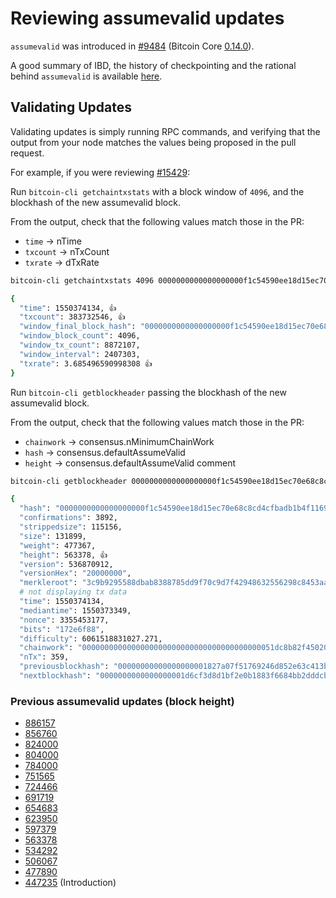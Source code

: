# Reviewing assumevalid updates

`assumevalid` was introduced in [#9484](https://github.com/bitcoin/bitcoin/pull/9484) (Bitcoin Core [0.14.0](https://bitcoincore.org/en/releases/0.14.0/)). 

A good summary of IBD, the history of checkpointing and the rational behind `assumevalid` is available [here](https://bitcoincore.org/en/2017/03/08/release-0.14.0/#ibd).

## Validating Updates
Validating updates is simply running RPC commands, and verifying that the output from your node matches the values being proposed in the pull request. 

For example, if you were reviewing [#15429](https://github.com/bitcoin/bitcoin/pull/15429):

Run `bitcoin-cli getchaintxstats` with a block window of `4096`, and the blockhash of the new assumevalid block.

From the output, check that the following values match those in the PR:

- `time` -> nTime
- `txcount` -> nTxCount
- `txrate` -> dTxRate

```bash
bitcoin-cli getchaintxstats 4096 0000000000000000000f1c54590ee18d15ec70e68c8cd4cfbadb1b4f11697eee

{
  "time": 1550374134, 👍
  "txcount": 383732546, 👍
  "window_final_block_hash": "0000000000000000000f1c54590ee18d15ec70e68c8cd4cfbadb1b4f11697eee",
  "window_block_count": 4096,
  "window_tx_count": 8872107,
  "window_interval": 2407303,
  "txrate": 3.685496590998308 👍
}
```

Run `bitcoin-cli getblockheader` passing the blockhash of the new assumevalid block.

From the output, check that the following values match those in the PR:

- `chainwork` -> consensus.nMinimumChainWork
- `hash` -> consensus.defaultAssumeValid
- `height` -> consensus.defaultAssumeValid comment

```bash
bitcoin-cli getblockheader 0000000000000000000f1c54590ee18d15ec70e68c8cd4cfbadb1b4f11697eee

{
  "hash": "0000000000000000000f1c54590ee18d15ec70e68c8cd4cfbadb1b4f11697eee", 👍
  "confirmations": 3892,
  "strippedsize": 115156,
  "size": 131899,
  "weight": 477367,
  "height": 563378, 👍
  "version": 536870912,
  "versionHex": "20000000",
  "merkleroot": "3c9b9295588dbab8388785dd9f70c9d7f42948632556298c8453aad755e30822",
  # not displaying tx data
  "time": 1550374134,
  "mediantime": 1550373349,
  "nonce": 3355453177,
  "bits": "172e6f88",
  "difficulty": 6061518831027.271,
  "chainwork": "0000000000000000000000000000000000000000051dc8b82f450202ecb3d471", 👍
  "nTx": 359,
  "previousblockhash": "00000000000000000001827a07f51769246d852e63c413bc2cd5caa104970f3f",
  "nextblockhash": "0000000000000000001d6cf3d8d1bf2e0b1883f6684bb2dddcb57a5d4c81ec7f"

```

### Previous assumevalid updates (block height)
 - [886157](https://github.com/bitcoin/bitcoin/pull/31978)
 - [856760](https://github.com/bitcoin/bitcoin/pull/30658)
 - [824000](https://github.com/bitcoin/bitcoin/pull/29547)
 - [804000](https://github.com/bitcoin/bitcoin/pull/28591)
 - [784000](https://github.com/bitcoin/bitcoin/pull/27482)
 - [751565](https://github.com/bitcoin/bitcoin/pull/25946)
 - [724466](https://github.com/bitcoin/bitcoin/pull/24418)
 - [691719](https://github.com/bitcoin/bitcoin/pull/22499)
 - [654683](https://github.com/bitcoin/bitcoin/pull/20263)
 - [623950](https://github.com/bitcoin/bitcoin/pull/18500)
 - [597379](https://github.com/bitcoin/bitcoin/pull/17002)
 - [563378](https://github.com/bitcoin/bitcoin/pull/15429)
 - [534292](https://github.com/bitcoin/bitcoin/pull/13794)
 - [506067](https://github.com/bitcoin/bitcoin/pull/12269)
 - [477890](https://github.com/bitcoin/bitcoin/pull/10945)
 - [447235](https://github.com/bitcoin/bitcoin/pull/9484) (Introduction)
